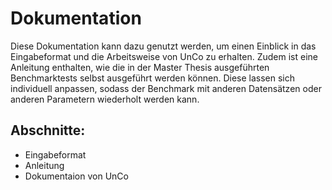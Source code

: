 Dokumentation
=============
Diese Dokumentation kann dazu genutzt werden, um einen Einblick in das Eingabeformat und die Arbeitsweise von UnCo zu erhalten.
Zudem ist eine Anleitung enthalten, wie die in der Master Thesis ausgeführten Benchmarktests selbst ausgeführt werden können.
Diese lassen sich individuell anpassen, sodass der Benchmark mit anderen Datensätzen oder anderen Parametern wiederholt werden kann.

Abschnitte:
-----------
 * Eingabeformat
 * Anleitung
 * Dokumentaion von UnCo
